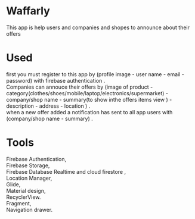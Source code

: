 # Waffarly
This app is help users and companies and shopes to announce about their offers
# Used
first you must register to this app by (profile image - user name - email - password) with firebase authentication .<br/>
Companies can annouce their offers by (image of product - category(clothes/shoes/mobile/laptop/electronics/supermarket) - company/shop name - summary(to show inthe offers items view ) - description - address - location ) .<br/>
when a new offer added a notification has sent to all app users with (company/shop name - summary) .

# Tools 
Firebase Authentication, <br/>
Firebase Storage, <br/>
Firebase Database Realtime and cloud firestore ,  <br/>
Location Manager, <br/>
Glide,<br/>
Material design,<br/>
RecyclerView.<br/>
Fragment,<br/>
Navigation drawer.

